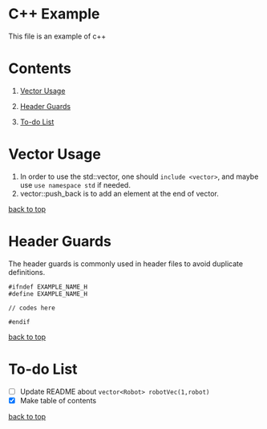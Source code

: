 # C++ Example

This file is an example of c++

# Contents

1. [Vector Usage](#vector-usage)

2. [Header Guards](#header-guards)

3. [To-do List](#to-do-list)

# Vector Usage

1. In order to use the std::vector, one should `include <vector>`, and maybe use `use namespace std` if needed.
2. vector::push_back is to add an element at the end of vector.

[back to top](#contents)

# Header Guards

The header guards is commonly used in header files to avoid duplicate definitions.

```
#ifndef EXAMPLE_NAME_H
#define EXAMPLE_NAME_H

// codes here

#endif
```

[back to top](#contents)

# To-do List

- [ ] Update README about `vector<Robot> robotVec(1,robot)`
- [x] Make table of contents

[back to top](#contents)
